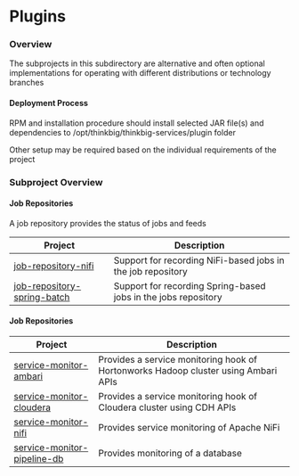 Plugins
==========

### Overview

The subprojects in this subdirectory are alternative and often optional implementations for operating with different distributions or technology branches

#### Deployment Process

RPM and installation procedure should install selected JAR file(s) and dependencies to /opt/thinkbig/thinkbig-services/plugin folder

Other setup may be required based on the individual requirements of the project

### Subproject Overview

#### Job Repositories

A job repository provides the status of jobs and feeds

| Project        | Description           |
| ------------- |-------------|
| [job-repository-nifi](job-repository-nifi) | Support for recording NiFi-based jobs in the job repository 
| [job-repository-spring-batch](job-repository-spring-batch) | Support for recording Spring-based jobs in the jobs repository


#### Job Repositories

| Project        | Description           |
| ------------- |-------------|
| [service-monitor-ambari](service-monitor-ambari) | Provides a service monitoring hook of Hortonworks Hadoop cluster using Ambari APIs
| [service-monitor-cloudera](service-monitor-cloudera) | Provides a service monitoring hook of Cloudera cluster using CDH APIs
| [service-monitor-nifi](service-nifi) | Provides service monitoring of Apache NiFi
| [service-monitor-pipeline-db](service-monitor-pipeline-db) | Provides monitoring of a database 


